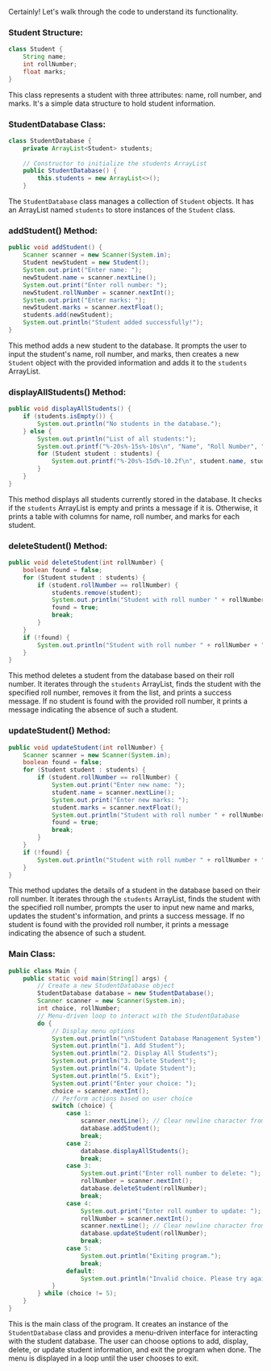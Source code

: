 Certainly! Let's walk through the code to understand its functionality.

### Student Structure:
```java
class Student {
    String name;
    int rollNumber;
    float marks;
}
```
This class represents a student with three attributes: name, roll number, and marks. It's a simple data structure to hold student information.

### StudentDatabase Class:
```java
class StudentDatabase {
    private ArrayList<Student> students;
    
    // Constructor to initialize the students ArrayList
    public StudentDatabase() {
        this.students = new ArrayList<>();
    }
```
The `StudentDatabase` class manages a collection of `Student` objects. It has an ArrayList named `students` to store instances of the `Student` class.

### addStudent() Method:
```java
public void addStudent() {
    Scanner scanner = new Scanner(System.in);
    Student newStudent = new Student();
    System.out.print("Enter name: ");
    newStudent.name = scanner.nextLine();
    System.out.print("Enter roll number: ");
    newStudent.rollNumber = scanner.nextInt();
    System.out.print("Enter marks: ");
    newStudent.marks = scanner.nextFloat();
    students.add(newStudent);
    System.out.println("Student added successfully!");
}
```
This method adds a new student to the database. It prompts the user to input the student's name, roll number, and marks, then creates a new `Student` object with the provided information and adds it to the `students` ArrayList.

### displayAllStudents() Method:
```java
public void displayAllStudents() {
    if (students.isEmpty()) {
        System.out.println("No students in the database.");
    } else {
        System.out.println("List of all students:");
        System.out.printf("%-20s%-15s%-10s\n", "Name", "Roll Number", "Marks");
        for (Student student : students) {
            System.out.printf("%-20s%-15d%-10.2f\n", student.name, student.rollNumber, student.marks);
        }
    }
}
```
This method displays all students currently stored in the database. It checks if the `students` ArrayList is empty and prints a message if it is. Otherwise, it prints a table with columns for name, roll number, and marks for each student.

### deleteStudent() Method:
```java
public void deleteStudent(int rollNumber) {
    boolean found = false;
    for (Student student : students) {
        if (student.rollNumber == rollNumber) {
            students.remove(student);
            System.out.println("Student with roll number " + rollNumber + " deleted successfully!");
            found = true;
            break;
        }
    }
    if (!found) {
        System.out.println("Student with roll number " + rollNumber + " not found.");
    }
}
```
This method deletes a student from the database based on their roll number. It iterates through the `students` ArrayList, finds the student with the specified roll number, removes it from the list, and prints a success message. If no student is found with the provided roll number, it prints a message indicating the absence of such a student.

### updateStudent() Method:
```java
public void updateStudent(int rollNumber) {
    Scanner scanner = new Scanner(System.in);
    boolean found = false;
    for (Student student : students) {
        if (student.rollNumber == rollNumber) {
            System.out.print("Enter new name: ");
            student.name = scanner.nextLine();
            System.out.print("Enter new marks: ");
            student.marks = scanner.nextFloat();
            System.out.println("Student with roll number " + rollNumber + " updated successfully!");
            found = true;
            break;
        }
    }
    if (!found) {
        System.out.println("Student with roll number " + rollNumber + " not found.");
    }
}
```
This method updates the details of a student in the database based on their roll number. It iterates through the `students` ArrayList, finds the student with the specified roll number, prompts the user to input new name and marks, updates the student's information, and prints a success message. If no student is found with the provided roll number, it prints a message indicating the absence of such a student.

### Main Class:
```java
public class Main {
    public static void main(String[] args) {
        // Create a new StudentDatabase object
        StudentDatabase database = new StudentDatabase();
        Scanner scanner = new Scanner(System.in);
        int choice, rollNumber;
        // Menu-driven loop to interact with the StudentDatabase
        do {
            // Display menu options
            System.out.println("\nStudent Database Management System");
            System.out.println("1. Add Student");
            System.out.println("2. Display All Students");
            System.out.println("3. Delete Student");
            System.out.println("4. Update Student");
            System.out.println("5. Exit");
            System.out.print("Enter your choice: ");
            choice = scanner.nextInt();
            // Perform actions based on user choice
            switch (choice) {
                case 1:
                    scanner.nextLine(); // Clear newline character from the buffer
                    database.addStudent();
                    break;
                case 2:
                    database.displayAllStudents();
                    break;
                case 3:
                    System.out.print("Enter roll number to delete: ");
                    rollNumber = scanner.nextInt();
                    database.deleteStudent(rollNumber);
                    break;
                case 4:
                    System.out.print("Enter roll number to update: ");
                    rollNumber = scanner.nextInt();
                    scanner.nextLine(); // Clear newline character from the buffer
                    database.updateStudent(rollNumber);
                    break;
                case 5:
                    System.out.println("Exiting program.");
                    break;
                default:
                    System.out.println("Invalid choice. Please try again.");
            }
        } while (choice != 5);
    }
}
```
This is the main class of the program. It creates an instance of the `StudentDatabase` class and provides a menu-driven interface for interacting with the student database. The user can choose options to add, display, delete, or update student information, and exit the program when done. The menu is displayed in a loop until the user chooses to exit.
